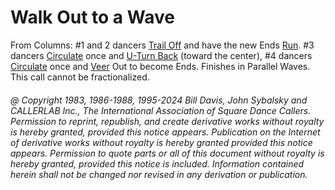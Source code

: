 
# Walk Out to a Wave

From Columns: #1 and 2 dancers [Trail Off](../a2/trail_off.md) and have the new Ends
[Run](../b2/run.md). #3 dancers [Circulate](../b1/circulate.md) once and 
[U-Turn Back](../b1/turn_back.md) (toward the center), #4 dancers
[Circulate](../b1/circulate.md) once and 
[Veer](../b1/veer.md) Out to become Ends. Finishes in Parallel Waves. 
This call cannot be fractionalized.

###### @ Copyright 1983, 1986-1988, 1995-2024 Bill Davis, John Sybalsky and CALLERLAB Inc., The International Association of Square Dance Callers. Permission to reprint, republish, and create derivative works without royalty is hereby granted, provided this notice appears. Publication on the Internet of derivative works without royalty is hereby granted provided this notice appears. Permission to quote parts or all of this document without royalty is hereby granted, provided this notice is included. Information contained herein shall not be changed nor revised in any derivation or publication.
